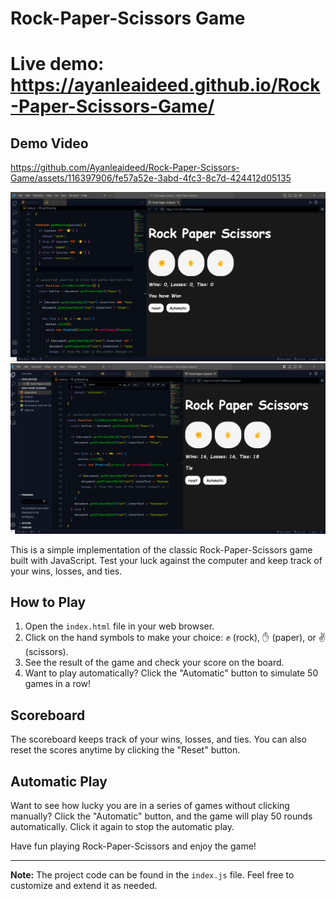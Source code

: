 # Rock-Paper-Scissors Game
# Live demo: https://ayanleaideed.github.io/Rock-Paper-Scissors-Game/
## Demo Video
https://github.com/Ayanleaideed/Rock-Paper-Scissors-Game/assets/116397906/fe57a52e-3abd-4fc3-8c7d-424412d05135

![Rock-Paper-Scissors](Screenshot-1.png)
![Rock-Paper-Scissors](Screenshot-2.png)

This is a simple implementation of the classic Rock-Paper-Scissors game built with JavaScript. Test your luck against the computer and keep track of your wins, losses, and ties.

## How to Play

1. Open the `index.html` file in your web browser.
2. Click on the hand symbols to make your choice: ✊ (rock), ✋ (paper), or ✌️ (scissors).
3. See the result of the game and check your score on the board.
4. Want to play automatically? Click the "Automatic" button to simulate 50 games in a row!

## Scoreboard

The scoreboard keeps track of your wins, losses, and ties. You can also reset the scores anytime by clicking the "Reset" button.

## Automatic Play

Want to see how lucky you are in a series of games without clicking manually? Click the "Automatic" button, and the game will play 50 rounds automatically. Click it again to stop the automatic play.

Have fun playing Rock-Paper-Scissors and enjoy the game!

---

**Note:** The project code can be found in the `index.js` file. Feel free to customize and extend it as needed.
